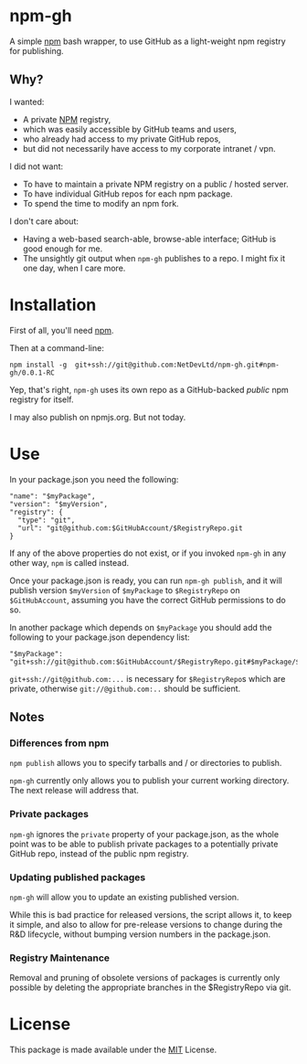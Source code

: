 # npm-gh

A simple [npm][#NPM] bash wrapper, to use GitHub as a light-weight npm registry for publishing.

## Why?

I wanted:

* A private [NPM][#NPM] registry,
* which was easily accessible by GitHub teams and users,
* who already had access to my private GitHub repos,
* but did not necessarily have access to my corporate intranet / vpn.

I did not want:

* To have to maintain a private NPM registry on a public / hosted server.
* To have individual GitHub repos for each npm package.
* To spend the time to modify an npm fork.

I don't care about:

* Having a web-based search-able, browse-able interface; GitHub is good enough for me.
* The unsightly git output when `npm-gh` publishes to a repo. I might fix it one day, when I care more.

# Installation

First of all, you'll need [npm][#NPM].

Then at a command-line:

    npm install -g  git+ssh://git@github.com:NetDevLtd/npm-gh.git#npm-gh/0.0.1-RC

Yep, that's right, `npm-gh` uses its own repo as a GitHub-backed *public* npm registry for itself.

I may also publish on npmjs.org. But not today.

# Use

In your package.json you need the following:

    "name": "$myPackage",
    "version": "$myVersion",
    "registry": {
      "type": "git",
      "url": "git@github.com:$GitHubAccount/$RegistryRepo.git
    }

If any of the above properties do not exist, or if you invoked `npm-gh` in any other way, `npm` is called instead.

Once your package.json is ready, you can run `npm-gh publish`, and it will publish version `$myVersion` of `$myPackage` to `$RegistryRepo` on `$GitHubAccount`, assuming you have the correct GitHub permissions to do so.

In another package which depends on `$myPackage` you should add the following to your package.json dependency list:

    "$myPackage": "git+ssh://git@github.com:$GitHubAccount/$RegistryRepo.git#$myPackage/$myVersion"

`git+ssh://git@github.com:...` is necessary for `$RegistryRepo`s which are private, otherwise `git://@github.com:..` should be sufficient.

## Notes

### Differences from npm

`npm publish` allows you to specify tarballs and / or directories to publish.

`npm-gh` currently only allows you to publish your current working directory.
The next release will address that.

### Private packages

`npm-gh` ignores the `private` property of your package.json, as the whole point was to be able to publish private packages to a potentially private GitHub repo, instead of the public npm registry.

### Updating published packages
`npm-gh` will allow you to update an existing published version.

While this is bad practice for released versions, the script allows it, to keep it simple, and
also to allow for pre-release versions to change during the R&D lifecycle, without bumping version numbers in the package.json.

### Registry Maintenance

Removal and pruning of obsolete versions of packages is currently only possible by deleting the appropriate branches in the $RegistryRepo via git.

# License

This package is made available under the [MIT][#MIT] License.


[#NPM]: http://npmjs.org/
[#MIT]: http://en.wikipedia.org/wiki/MIT_License
